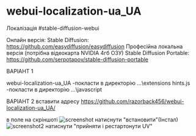 # webui-localization-ua_UA
 Локалізація #stable-diffusion-webui

Онлайн версія:   Stable Diffusion: https://github.com/easydiffusion/easydiffusion
Професійна  локальна версія (потрібна відеокарта NVIDIA 4гб ОЗУ) Stable Diffusion Portable: https://github.com/serpotapov/stable-diffusion-portable

ВАРІАНТ 1

webui-localization-ua_UA    -покласти в директорію     ...\extensions
hints.js  -покласти в директорію     ...\javascript


 ВАРІАНТ  2
 вставити адресу https://github.com/razorback456/webui-localization-ua_UA/
 
 в поле на скріншоті 
![screenshot](https://github.com/razorback456/webui-localization-ua_UA/assets/11790479/f4a9043d-9202-4910-bcce-8075db7f546a)
натиснути "встановити"(Інстал)
 ![screenshot2](https://github.com/razorback456/webui-localization-ua_UA/assets/11790479/603c74be-eec2-4951-af72-83aa2e448606)
натиснути "прийняти і рестартонути UV"

